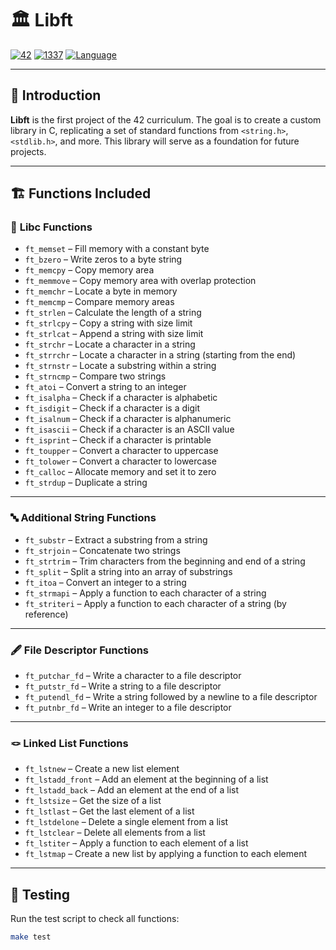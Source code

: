 # 🏛️ **Libft**  
[![42](https://img.shields.io/badge/42-Project-000000?style=for-the-badge&logo=42&logoColor=white)](https://42.fr) [![1337](https://img.shields.io/badge/1337-Project-000000?style=for-the-badge&logo=1337&logoColor=white)](https://1337.ma) [![Language](https://img.shields.io/badge/C-Programming-00599C?style=for-the-badge&logo=c&logoColor=white)](https://en.wikipedia.org/wiki/C_(programming_language))  

---

## 📖 **Introduction**
**Libft** is the first project of the 42 curriculum. The goal is to create a custom library in C, replicating a set of standard functions from `<string.h>`, `<stdlib.h>`, and more. This library will serve as a foundation for future projects.

---

## 🏗️ **Functions Included**
### 🧠 **Libc Functions**
- `ft_memset` – Fill memory with a constant byte  
- `ft_bzero` – Write zeros to a byte string  
- `ft_memcpy` – Copy memory area  
- `ft_memmove` – Copy memory area with overlap protection  
- `ft_memchr` – Locate a byte in memory  
- `ft_memcmp` – Compare memory areas  
- `ft_strlen` – Calculate the length of a string  
- `ft_strlcpy` – Copy a string with size limit  
- `ft_strlcat` – Append a string with size limit  
- `ft_strchr` – Locate a character in a string  
- `ft_strrchr` – Locate a character in a string (starting from the end)  
- `ft_strnstr` – Locate a substring within a string  
- `ft_strncmp` – Compare two strings  
- `ft_atoi` – Convert a string to an integer  
- `ft_isalpha` – Check if a character is alphabetic  
- `ft_isdigit` – Check if a character is a digit  
- `ft_isalnum` – Check if a character is alphanumeric  
- `ft_isascii` – Check if a character is an ASCII value  
- `ft_isprint` – Check if a character is printable  
- `ft_toupper` – Convert a character to uppercase  
- `ft_tolower` – Convert a character to lowercase  
- `ft_calloc` – Allocate memory and set it to zero  
- `ft_strdup` – Duplicate a string  

---

### 🔤 **Additional String Functions**
- `ft_substr` – Extract a substring from a string  
- `ft_strjoin` – Concatenate two strings  
- `ft_strtrim` – Trim characters from the beginning and end of a string  
- `ft_split` – Split a string into an array of substrings  
- `ft_itoa` – Convert an integer to a string  
- `ft_strmapi` – Apply a function to each character of a string  
- `ft_striteri` – Apply a function to each character of a string (by reference)  

---

### 🖋️ **File Descriptor Functions**
- `ft_putchar_fd` – Write a character to a file descriptor  
- `ft_putstr_fd` – Write a string to a file descriptor  
- `ft_putendl_fd` – Write a string followed by a newline to a file descriptor  
- `ft_putnbr_fd` – Write an integer to a file descriptor  

---

### 🪢 **Linked List Functions**
- `ft_lstnew` – Create a new list element  
- `ft_lstadd_front` – Add an element at the beginning of a list  
- `ft_lstadd_back` – Add an element at the end of a list  
- `ft_lstsize` – Get the size of a list  
- `ft_lstlast` – Get the last element of a list  
- `ft_lstdelone` – Delete a single element from a list  
- `ft_lstclear` – Delete all elements from a list  
- `ft_lstiter` – Apply a function to each element of a list  
- `ft_lstmap` – Create a new list by applying a function to each element  

---

## 🧪 **Testing**
Run the test script to check all functions:  
```bash
make test
